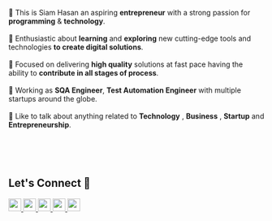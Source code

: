 
👋 This is Siam Hasan an aspiring **entrepreneur** with a strong passion for **programming** & **technology**.<br>
<br>💫 Enthusiastic about **learning** and **exploring** new cutting-edge tools and technologies **to create digital solutions**. <br>
<br>🎯 Focused on delivering **high quality** solutions at fast pace having the ability to **contribute in all stages of process**.<br><br>
💼 Working as **SQA Engineer**, **Test Automation Engineer** with multiple startups around the globe.<br><br>
💬 Like to talk about anything related to **Technology** , **Business** , **Startup** and **Entrepreneurship**.<br><br>

<br><br>

## Let's Connect 🔗

<a href="https://www.upwork.com/freelancers/~01002c8f5edfbc5075">
  <img src="https://img.shields.io/badge/UpWork-6FDA44?style=for-the-badge&logo=Upwork&logoColor=white" height=25>
</a>
<a href="https://twitter.com/SiamHas31281481">
  <img src="https://img.shields.io/badge/X-000000?style=for-the-badge&logo=x&logoColor=white" height=25>
</a> 
<a href="https://www.linkedin.com/in/siam-hasan/">
  <img src="https://img.shields.io/badge/linkedin-%230077B5.svg?&style=for-the-badge&logo=linkedin&logoColor=white" height=25>
</a> 
<a href="mailto:hasan.2017.siam@gmail.com">
  <img src="https://img.shields.io/badge/Gmail-D14836?style=for-the-badge&logo=gmail&logoColor=white" height=25>
</a>
<a href="https://wa.me/8801926834154">
  <img src="https://img.shields.io/badge/WhatsApp-25D366?style=for-the-badge&logo=whatsapp&logoColor=white" height=25>
</a>

